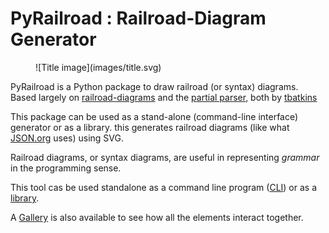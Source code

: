 <!-- markdownlint-disable-file MD033 -->
# PyRailroad : Railroad-Diagram Generator

<figure>![Title image](images/title.svg)</figure>

PyRailroad is a Python package to draw railroad (or syntax) diagrams. Based largely on [railroad-diagrams](https://github.com/tabatkins/railroad-diagrams) and the [partial parser](https://github.com/speced/bikeshed/blob/main/bikeshed/railroadparser.py[), both by [tbatkins](https://github.com/tabatkins)

This package can be used as a stand-alone (command-line interface) generator or as a library. this generates railroad diagrams (like what [JSON.org](http://json.org) uses) using SVG.

Railroad diagrams, or syntax diagrams, are useful in representing *grammar* in the programming sense.

This tool cas be used standalone as a command line program ([CLI](cli/index.md)) or as a [library](library.md).

A [Gallery](gallery.md) is also available to see how all the elements interact together.
